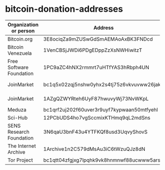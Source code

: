# bitcoin-donation-addresses

| Organization or person | Address | Source |
| --- | --- | --- |
| Bitcoin.org | 3E8ociqZa9mZUSwGdSmAEMAoAxBK3FNDcd | https://bitcoin.org/en/ |
| Bitcoin Venezuela | 1VenCBSjJWDi6PDgEDppZzXsNWHiwitzT | https://www.bitcoinvenezuela.com/ |
| Free Software Foundation | 1PC9aZC4hNX2rmmrt7uHTfYAS3hRbph4UN | https://www.fsf.org/about/ways-to-donate/ |
| JoinMarket | bc1q5x02zqj5nshw0yhx2s4tj75z6vkvuvww26jak5 | https://github.com/JoinMarket-Org/joinmarket-clientserver |
| JoinMarket | 1AZgQZWYRteh6UyF87hwuvyWj73NvWKpL | https://github.com/JoinMarket-Org/joinmarket-clientserver |
| Meduza | bc1qrf2uj202f60uver3r9uyf7kypwaan50mtfyehl | https://support.meduza.io/en |
| Sci-Hub | 12PCbUDS4ho7vgSccmixKTHmq9qL2mdSns | https://sci-hub.se/ |
| SENS Research Foundation | 3N6qaU3bnF43u4YTFKQf8usd3UqvyShovS | https://www.sens.org/donate |
| The Internet Archive | 1Archive1n2C579dMsAu3iC6tWzuQJz8dN | https://archive.org/donate/bitcoin.php |
| Tor Project | bc1qtt04zfgjxg7lpqhk9vk8hnmnwf88ucwww5arsd | https://donate.torproject.org/cryptocurrency |
